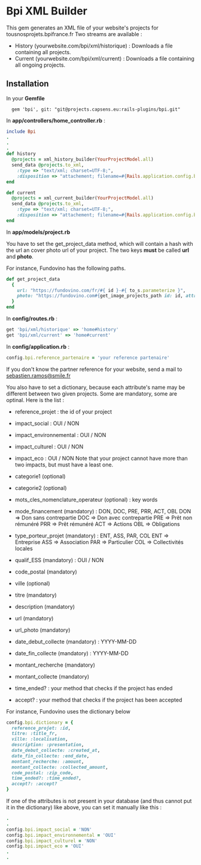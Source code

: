 # Bpi XML Builder

This gem generates an XML file of your website's projects for tousnosprojets.bpifrance.fr
Two streams are available :
- History (yourwebsite.com/bpi/xml/historique) : Downloads a file containing all projects.
- Current (yourwebsite.com/bpi/xml/current) : Downloads a file containing all ongoing projects.

## Installation

In your **Gemfile**

```
  gem 'bpi', git: "git@projects.capsens.eu:rails-plugins/bpi.git"
```

In **app/controllers/home_controller.rb** :

```ruby
include Bpi
.
.
.
def history
  @projects = xml_history_builder(YourProjectModel.all)
  send_data @projects.to_xml,
    :type => "text/xml; charset=UTF-8;",
    :disposition => "attachement; filename=#{Rails.application.config.bpi.reference_partenaire}_historique.xml"
end

def current
  @projects = xml_current_builder(YourProjectModel.all)
  send_data @projects.to_xml,
    :type => "text/xml; charset=UTF-8;",
    :disposition => "attachement; filename=#{Rails.application.config.bpi.reference_partenaire}.xml"
end
```

In **app/models/project.rb**

You have to set the get_project_data method, which will contain a hash with the url an cover photo url of your project.
The two keys **must** be called **url** and **photo**.

For instance, Fundovino has the following paths.

```ruby
def get_project_data
  {
    url: "https://fundovino.com/fr/#{ id }-#{ to_s.parameterize }",
    photo: "https://fundovino.com#{get_image_projects_path id: id, attribute: 'project_id'}"
  }
end
```

In **config/routes.rb** :

```ruby
get 'bpi/xml/historique' => 'home#history'
get 'bpi/xml/current' => 'home#current'
```

In **config/application.rb** :

```ruby
config.bpi.reference_partenaire = 'your reference partenaire'
```
If you don't know the partner reference for your website, send a mail to sebastien.ramos@smile.fr

You also have to set a dictionary, because each attribute's name may be different between two given projects. Some are mandatory,
some are optinal. Here is the list :

* reference_projet : the id of your project
* impact_social : OUI / NON
* impact_environnemental : OUI / NON
* impact_culturel : OUI / NON
* impact_eco : OUI / NON
Note that your project cannot have more than two impacts, but must have a least one.
* categorie1 (optional)
* categorie2 (optional)
* mots_cles_nomenclature_operateur (optional) : key words
* mode_financement (mandatory) : DON, DOC, PRE, PRR, ACT, OBL
DON => Don sans contrepartie
DOC => Don avec contrepartie
PRE => Prêt non rémunéré
PRR => Prêt rémunéré
ACT => Actions
OBL => Obligations

* type_porteur_projet (mandatory) : ENT, ASS, PAR, COL
ENT => Entreprise
ASS => Association
PAR => Particulier
COL => Collectivités locales
* qualif_ESS (mandatory) : OUI / NON
* code_postal (mandatory)
* ville (optional)
* titre (mandatory)
* description (mandatory)
* url (mandatory)
* url_photo (mandatory)
* date_debut_collecte (mandatory) : YYYY-MM-DD
* date_fin_collecte (mandatory) : YYYY-MM-DD
* montant_recherche (mandatory)
* montant_collecte (mandatory)
* time_ended? : your method that checks if the project has ended
* accept? : your method that checks if the project has been accepted

For instance, Fundovino uses the dictionary below

```ruby
config.bpi.dictionary = {
  reference_projet: :id,
  titre: :title_fr,
  ville: :localisation,
  description: :presentation,
  date_debut_collecte: :created_at,
  date_fin_collecte: :end_date,
  montant_recherche: :amount,
  montant_collecte: :collected_amount,
  code_postal: :zip_code,
  time_ended?: :time_ended?,
  accept?: :accept?
}
```

If one of the attributes is not present in your database (and thus cannot put it in the dictionary) like above,
you can set it manually like this :

```ruby
.
.
config.bpi.impact_social = 'NON'
config.bpi.impact_environnemental = 'OUI'
config.bpi.impact_culturel = 'NON'
config.bpi.impact_eco = 'OUI'
.
.
```
